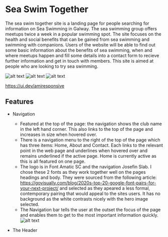 # Sea Swim Together
The sea swim together site is a landing page for people searching for information on Sea Swimming in Galway.  The sea swimming group offers meetups twice a week in a popular swimming spot.  The site focuses on the health and social benefits that can be gained from sea swimming and swimming with companions.
Users of the website will be able to find out some basic information about the benefits of sea swimming, when and where meetups happen and fill some details into a contact form to recieve further information and get in touch with members.  This site is aimed at people who are looking to try sea swimming.


![alt text](../sea-swim-together-galway/docs/amiresponsivep1top.png)
![alt text](../sea-swim-together-galway/docs/amiresponsivep1middle.png)
![alt text](../sea-swim-together-galway/docs/amiresponsivep1.png)

https://ui.dev/amiresponsive

## Features

+ Navigation

    + Featured at the top of the page: the navigation shows the club name in the left hand corner.  This also links to the top of the page and increases in size when hovered over.
    + There is a navigation menu to the right of the top of the page which has three items: Home, About and Contact.  Each links to the relevant point in the web page and underlines when hovered over and remains underlined if the active page.  Home is currently active as this is all featured on one page.
    + The logo is in Font Amatic SC and the navigation Josefin Slab.  I chose these 2 fonts as they work together well on the pages headings and body.  They were sourced from the following article: 
    https://govisually.com/blog/2020s-top-20-google-font-pairs-for-your-next-project/ 
    and selected as they apeared a less formal, contemporary pairing that would appeal to the sites users.  It has no background as the white contrasts nicely with the hero image selected.
    + The Navigation bar tells the user at the outset the focus of the page and enables them to get to the most important information quickly.
    ![alt text](../sea-swim-together-galway/docs/navbar.png)


* The Header










